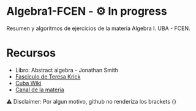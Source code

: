 # Algebra1-FCEN - ⚙️ In progress

Resumen y algoritmos de ejercicios de la materia Algebra I. UBA - FCEN.

# Recursos

- Libro: Abstract algebra - Jonathan Smith
- [Fasciculo de Teresa Krick](https://cms.dm.uba.ar/academico/materias/2docuat2023/Algebra%20I/depto/public/grado/fascgrado9.pdf)
- [Cuba Wiki](https://www.cubawiki.com.ar/index.php/%C3%81lgebra_I)
- [Canal de la materia](https://www.youtube.com/@AlgebraIC-gu7oc)

⚠️ Disclaimer: Por algun motivo, github no renderiza los brackets {}
